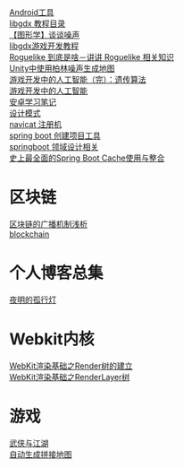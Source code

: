 <a href="http://www.androiddevtools.cn/index.html">Android工具</a>
<br/>
<a href="https://blog.csdn.net/zqiang_55/article/details/50878524">libgdx 教程目录</a>
<br />
<a href="https://blog.csdn.net/candycat1992/article/details/50346469">【图形学】谈谈噪声</a>
<br />
<a href="https://www.cnblogs.com/mignet/p/Learning_Libgdx_Game_Development_01.html">libgdx游戏开发教程</a>
<br />
<a href="https://www.indienova.com/indie-game-development/roguelike-dossier/">Roguelike 到底是啥－讲讲 Roguelike 相关知识</a>
<br />
<a href="https://blog.csdn.net/u010019717/article/details/72673225">Unity中使用柏林噪声生成地图</a>
<br />
<a href="https://blog.csdn.net/jurbo/article/details/76576070">游戏开发中的人工智能（完）：遗传算法</a>
<br />
<a href="https://blog.csdn.net/jurbo/article/details/75171947">游戏开发中的人工智能</a>
<br />
<a href="https://github.com/GcsSloop/AndroidNote">安卓学习笔记</a>
<br />
<a href="https://blog.csdn.net/LoveLion/article/category/738450/10?">设计模式</a>
<br />
<a href="https://github.com/DoubleLabyrinth/navicat-keygen">navicat 注册机</a>
<br />
<a href="https://start.spring.io/">spring boot 创建项目工具</a>
<br />
<a href="https://www.cnblogs.com/softidea/p/7257910.html">springboot 领域设计相关</a>
<br />
<a href="https://www.cnblogs.com/yueshutong/p/9381540.html">史上最全面的Spring Boot Cache使用与整合</a>
<h1>区块链</h1>
<a href="https://www.sohu.com/a/224295369_100078137">区块链的广播机制浅析</a>
<br />
<a href="https://github.com/pibigstar/blockchain">blockchain</a>
<h1>个人博客总集</h1>
<a href = "http://www.huangyunkun.com/">夜明的孤行灯</a>
<h1>Webkit内核</h1>
<a href="https://blog.csdn.net/YxiaoqiR/article/details/78334021">WebKit渲染基础之Render树的建立</a>
<br />
<a href="http://www.nowamagic.net/academy/detail/48110560">WebKit渲染基础之RenderLayer树</a>
<h1>游戏</h1>
<a href="https://github.com/ttwings/wuxiaLove2d">武侠与江湖</a>
<br />
<a href="https://github.com/gpertzov/auto-tile-gdx">自动生成拼接地图</a>
